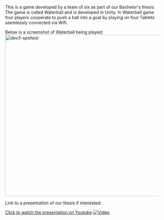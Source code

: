 This is a game developed by a team of six as part of our Bachelor's thesis. The game is called Waterball and is developed in Unity. In Waterball game four players cooperate to push a ball into a goal by playing on four Tablets seemlessly connected via Wifi.

Below is a screenshot of Waterball being played:
<img width="528" alt="dev3-speltest" src="https://github.com/AntonGole/4in1/assets/55693360/6db30b01-29c8-473a-b6de-b1551ea94cae">

Link to a presentation of our thesis if interested:

[Click to watch the presentation on Youtube](https://www.youtube.com/watch?v=iS5_kYONqAw&ab)
[![Video](https://i3.ytimg.com/vi/iS5_kYONqAw/maxresdefault.jpg)](https://www.youtube.com/watch?v=iS5_kYONqAw&ab)
